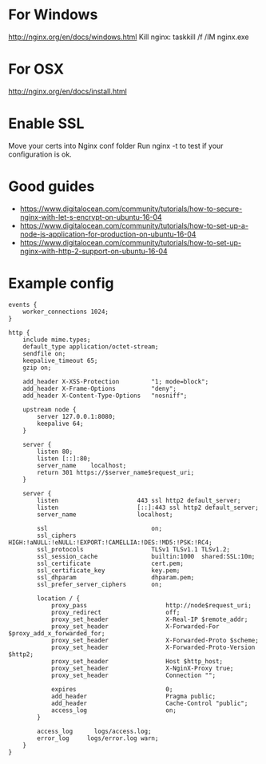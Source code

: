 # For Windows
http://nginx.org/en/docs/windows.html
Kill nginx: taskkill /f /IM nginx.exe

# For OSX
http://nginx.org/en/docs/install.html

# Enable SSL
Move your certs into Nginx conf folder
Run nginx -t to test if your configuration is ok.

# Good guides
- https://www.digitalocean.com/community/tutorials/how-to-secure-nginx-with-let-s-encrypt-on-ubuntu-16-04
- https://www.digitalocean.com/community/tutorials/how-to-set-up-a-node-js-application-for-production-on-ubuntu-16-04
- https://www.digitalocean.com/community/tutorials/how-to-set-up-nginx-with-http-2-support-on-ubuntu-16-04

# Example config 
```
events {
	worker_connections 1024;
}

http {
    include mime.types;
    default_type application/octet-stream;
    sendfile on;
    keepalive_timeout 65;
    gzip on;

	add_header X-XSS-Protection         "1; mode=block";
	add_header X-Frame-Options          "deny";
	add_header X-Content-Type-Options   "nosniff";
	
	upstream node {
		server 127.0.0.1:8080;
		keepalive 64;
	}
	
	server {
		listen 80;
		listen [::]:80;
		server_name    localhost;
		return 301 https://$server_name$request_uri;
	}

	server {
		listen						443 ssl http2 default_server;
		listen                    	[::]:443 ssl http2 default_server;
		server_name               	localhost;

		ssl                         	on;
		ssl_ciphers                 	HIGH:!aNULL:!eNULL:!EXPORT:!CAMELLIA:!DES:!MD5:!PSK:!RC4;
		ssl_protocols               	TLSv1 TLSv1.1 TLSv1.2;
		ssl_session_cache           	builtin:1000  shared:SSL:10m;
		ssl_certificate      		  	cert.pem;
		ssl_certificate_key  	      	key.pem;
		ssl_dhparam                 	dhparam.pem;
		ssl_prefer_server_ciphers   	on;

		location / {
			proxy_pass              		http://node$request_uri;
			proxy_redirect          		off;
			proxy_set_header        		X-Real-IP $remote_addr;
			proxy_set_header        		X-Forwarded-For $proxy_add_x_forwarded_for;
			proxy_set_header        		X-Forwarded-Proto $scheme;
			proxy_set_header        		X-Forwarded-Proto-Version $http2;
			proxy_set_header        		Host $http_host;
			proxy_set_header        		X-NginX-Proxy true;
			proxy_set_header        		Connection "";

			expires                 		0;
			add_header             	 		Pragma public;
			add_header              		Cache-Control "public";
			access_log              		on;
		}

		access_log   	logs/access.log;
		error_log     logs/error.log warn;
	}
}
```
